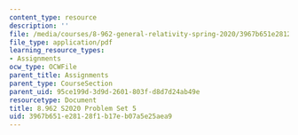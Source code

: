 ```yaml
---
content_type: resource
description: ''
file: /media/courses/8-962-general-relativity-spring-2020/3967b651e28128f1b17eb07a5e25aea9_MIT8_962S20_pset05.pdf
file_type: application/pdf
learning_resource_types:
- Assignments
ocw_type: OCWFile
parent_title: Assignments
parent_type: CourseSection
parent_uid: 95ce199d-3d9d-2601-803f-d8d7d24ab49e
resourcetype: Document
title: 8.962 S2020 Problem Set 5
uid: 3967b651-e281-28f1-b17e-b07a5e25aea9
---
```


